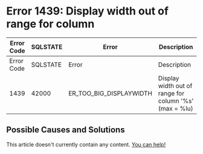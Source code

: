 
# Error 1439: Display width out of range for column


| Error Code | SQLSTATE | Error | Description |
| --- | --- | --- | --- |
| Error Code | SQLSTATE | Error | Description |
| 1439 | 42000 | ER_TOO_BIG_DISPLAYWIDTH | Display width out of range for column '%s' (max = %lu) |




## Possible Causes and Solutions


This article doesn't currently contain any content. [You can help!](/kb/en/writing-and-editing-knowledge-base-articles/)

